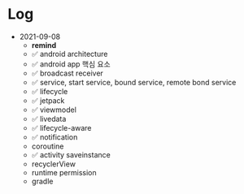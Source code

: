 # Log

- 2021-09-08
  - **remind**
  - ✅ android architecture 
  - ✅ android app 핵심 요소
  - ✅ broadcast receiver
  - ✅ service, start service, bound service, remote bond service
  - ✅ lifecycle
  - ✅ jetpack
  - ✅ viewmodel
  - ✅ livedata
  - ✅ lifecycle-aware
  - ✅ notification
  - coroutine
  - ✅ activity saveinstance
  - recyclerView
  - runtime permission
  - gradle